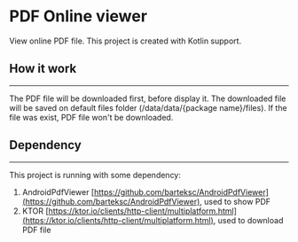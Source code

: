 # PDF Online viewer
View online PDF file. This project is created with Kotlin support.


## How it work
----
The PDF file will be downloaded first, before display it. The downloaded file will be saved on default files folder (/data/data/{package name}/files). If the file was exist, PDF file won't be downloaded.


## Dependency
---
This project is running with some dependency:
1. AndroidPdfViewer [https://github.com/barteksc/AndroidPdfViewer](https://github.com/barteksc/AndroidPdfViewer), used to show PDF
2. KTOR [https://ktor.io/clients/http-client/multiplatform.html](https://ktor.io/clients/http-client/multiplatform.html), used to download PDF file
